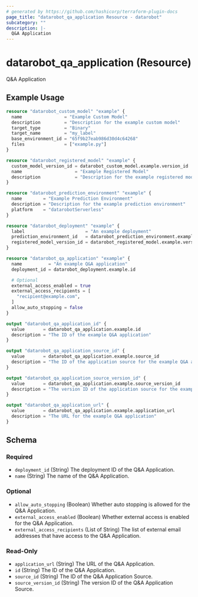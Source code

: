 ```yaml
---
# generated by https://github.com/hashicorp/terraform-plugin-docs
page_title: "datarobot_qa_application Resource - datarobot"
subcategory: ""
description: |-
  Q&A Application
---
```


# datarobot_qa_application (Resource)

Q&A Application

## Example Usage

```terraform
resource "datarobot_custom_model" "example" {
  name                = "Example Custom Model"
  description         = "Description for the example custom model"
  target_type         = "Binary"
  target_name         = "my_label"
  base_environment_id = "65f9b27eab986d30d4c64268"
  files               = ["example.py"]
}

resource "datarobot_registered_model" "example" {
  custom_model_version_id = datarobot_custom_model.example.version_id
  name                    = "Example Registered Model"
  description             = "Description for the example registered model"
}

resource "datarobot_prediction_environment" "example" {
  name        = "Example Prediction Environment"
  description = "Description for the example prediction environment"
  platform    = "datarobotServerless"
}

resource "datarobot_deployment" "example" {
  label                       = "An example deployment"
  prediction_environment_id   = datarobot_prediction_environment.example.id
  registered_model_version_id = datarobot_registered_model.example.version_id
}

resource "datarobot_qa_application" "example" {
  name          = "An example Q&A application"
  deployment_id = datarobot_deployment.example.id

  # Optional
  external_access_enabled = true
  external_access_recipients = [
    "recipient@example.com",
  ]
  allow_auto_stopping = false
}

output "datarobot_qa_application_id" {
  value       = datarobot_qa_application.example.id
  description = "The ID of the example Q&A application"
}

output "datarobot_qa_application_source_id" {
  value       = datarobot_qa_application.example.source_id
  description = "The ID of the application source for the example Q&A application"
}

output "datarobot_qa_application_source_version_id" {
  value       = datarobot_qa_application.example.source_version_id
  description = "The version ID of the application source for the example Q&A application"
}

output "datarobot_qa_application_url" {
  value       = datarobot_qa_application.example.application_url
  description = "The URL for the example Q&A application"
}
```

<!-- schema generated by tfplugindocs -->
## Schema

### Required

- `deployment_id` (String) The deployment ID of the Q&A Application.
- `name` (String) The name of the Q&A Application.

### Optional

- `allow_auto_stopping` (Boolean) Whether auto stopping is allowed for the Q&A Application.
- `external_access_enabled` (Boolean) Whether external access is enabled for the Q&A Application.
- `external_access_recipients` (List of String) The list of external email addresses that have access to the Q&A Application.

### Read-Only

- `application_url` (String) The URL of the Q&A Application.
- `id` (String) The ID of the Q&A Application.
- `source_id` (String) The ID of the Q&A Application Source.
- `source_version_id` (String) The version ID of the Q&A Application Source.
